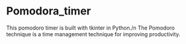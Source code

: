 # Pomodora_timer
This pomodoro timer  is built with tkinter in Python./n
The Pomodoro technique is a time management technique for improving productivity.

